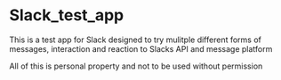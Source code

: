 # Slack_test_app

This is a test app for Slack designed to try mulitple different forms of messages, interaction and reaction to Slacks API and message platform

All of this is personal property and not to be used without permission